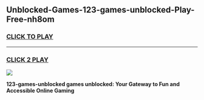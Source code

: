 
## Unblocked-Games-123-games-unblocked-Play-Free-nh8om
<h3>
<a href="https://premium76.site?title=123-games-unblocked&ref=12A">CLICK TO PLAY</a></h3>
<hr>

<h3>
<a href="https://premium76.site?title=123-games-unblocked&ref=12A">CLICK 2 PLAY</a>
  
</h3>

<a href="https://premium76.site?title=123-games-unblocked&ref=12A"><img src="https://clearcache.store/games.png"></a>


**123-games-unblocked games unblocked: Your Gateway to Fun and Accessible Online Gaming**
